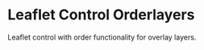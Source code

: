 Leaflet Control Orderlayers
===========================

Leaflet control with order functionality for overlay layers.
